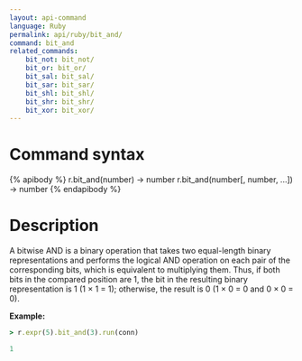 ```yaml
---
layout: api-command
language: Ruby
permalink: api/ruby/bit_and/
command: bit_and
related_commands:
    bit_not: bit_not/
    bit_or: bit_or/
    bit_sal: bit_sal/
    bit_sar: bit_sar/
    bit_shl: bit_shl/
    bit_shr: bit_shr/
    bit_xor: bit_xor/
---
```


# Command syntax #

{% apibody %}
r.bit_and(number) &rarr; number
r.bit_and(number[, number, ...]) &rarr; number
{% endapibody %}

# Description #

A bitwise AND is a binary operation that takes two equal-length binary representations and performs the logical AND operation on each pair of the corresponding bits, which is equivalent to multiplying them. Thus, if both bits in the compared position are 1, the bit in the resulting binary representation is 1 (1 × 1 = 1); otherwise, the result is 0 (1 × 0 = 0 and 0 × 0 = 0).

__Example:__

```rb
> r.expr(5).bit_and(3).run(conn)

1
```
